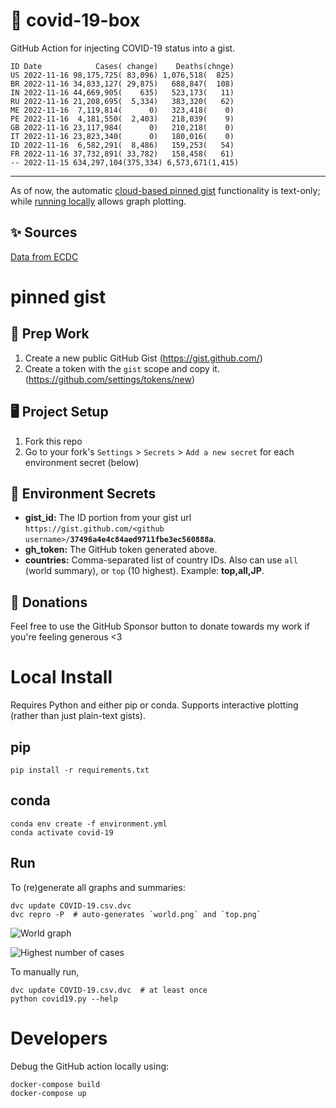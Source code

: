 # 🏥 covid-19-box

GitHub Action for injecting COVID-19 status into a gist.

```
ID Date            Cases( change)    Deaths(chnge)
US 2022-11-16 98,175,725( 83,096) 1,076,518(  825)
BR 2022-11-16 34,833,127( 29,875)   688,847(  108)
IN 2022-11-16 44,669,905(    635)   523,173(   11)
RU 2022-11-16 21,208,695(  5,334)   383,320(   62)
ME 2022-11-16  7,119,814(      0)   323,418(    0)
PE 2022-11-16  4,181,550(  2,403)   218,039(    9)
GB 2022-11-16 23,117,984(      0)   210,218(    0)
IT 2022-11-16 23,823,340(      0)   180,016(    0)
ID 2022-11-16  6,582,291(  8,486)   159,253(   54)
FR 2022-11-16 37,732,891( 33,782)   158,458(   61)
-- 2022-11-15 634,297,104(375,334) 6,573,671(1,415)
```

---

As of now, the automatic [cloud-based pinned gist](#pinned-gist) functionality is text-only;
while [running locally](#local-install) allows graph plotting.

## ✨ Sources

[Data from ECDC](https://www.ecdc.europa.eu/en/publications-data/download-todays-data-geographic-distribution-covid-19-cases-worldwide)

# pinned gist

## 🎒 Prep Work
1. Create a new public GitHub Gist (https://gist.github.com/)
1. Create a token with the `gist` scope and copy it. (https://github.com/settings/tokens/new)

## 🖥 Project Setup
1. Fork this repo
1. Go to your fork's `Settings` > `Secrets` > `Add a new secret` for each environment secret (below)

## 🤫 Environment Secrets
- **gist_id:** The ID portion from your gist url `https://gist.github.com/<github username>/`**`37496a4e4c84aed9711fbe3ec560888a`**.
- **gh_token:** The GitHub token generated above.
- **countries:** Comma-separated list of country IDs. Also can use `all` (world summary), or `top` (10 highest). Example: **top,all,JP**.

## 💸 Donations

Feel free to use the GitHub Sponsor button to donate towards my work if you're feeling generous <3

# Local Install

Requires Python and either pip or conda. Supports interactive plotting (rather than just plain-text gists).

## pip

```
pip install -r requirements.txt
```

## conda

```
conda env create -f environment.yml
conda activate covid-19
```

## Run

To (re)generate all graphs and summaries:

```
dvc update COVID-19.csv.dvc
dvc repro -P  # auto-generates `world.png` and `top.png`
```

![World graph](world.png)

![Highest number of cases](top.png)

To manually run,

```
dvc update COVID-19.csv.dvc  # at least once
python covid19.py --help
```

# Developers

Debug the GitHub action locally using:

```
docker-compose build
docker-compose up
```
